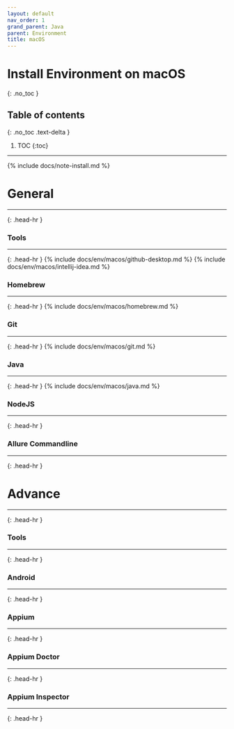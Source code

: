 ```yaml
---
layout: default
nav_order: 1
grand_parent: Java
parent: Environment
title: macOS
---
```


# Install Environment on macOS
{: .no_toc }

## Table of contents
{: .no_toc .text-delta }

1. TOC
{:toc}
---

{% include docs/note-install.md %}

# General
<hr>{: .head-hr }

### Tools
<hr>{: .head-hr }
{% include docs/env/macos/github-desktop.md %}
{% include docs/env/macos/intellij-idea.md %}

### Homebrew
<hr>{: .head-hr }
{% include docs/env/macos/homebrew.md %}

### Git
<hr>{: .head-hr }
{% include docs/env/macos/git.md %}

### Java
<hr>{: .head-hr }
{% include docs/env/macos/java.md %}

### NodeJS
<hr>{: .head-hr }

### Allure Commandline
<hr>{: .head-hr }

# Advance
<hr>{: .head-hr }

### Tools
<hr>{: .head-hr }

### Android
<hr>{: .head-hr }

### Appium
<hr>{: .head-hr }

### Appium Doctor
<hr>{: .head-hr }

### Appium Inspector
<hr>{: .head-hr }
